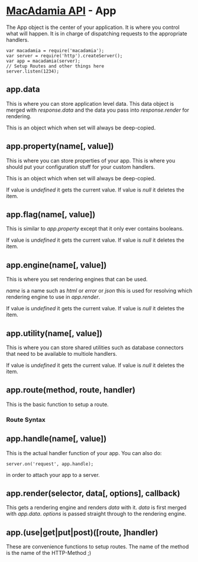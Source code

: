 # [MacAdamia API](.) - App

The App object is the center of your application. It is where you control what will happen. It is in charge of dispatching requests to the appropriate handlers.

    var macadamia = require('macadamia');
    var server = require('http').createServer();
    var app = macadamia(server);
    // Setup Routes and other things here
    server.listen(1234);

## app.data

This is where you can store application level data. This data object is merged with *response.data* and the data you pass into *response.render* for rendering.

This is an object which when set will always be deep-copied.

## app.property(name[, value])

This is where you can store properties of your app. This is where you should put your configuration stuff for your custom handlers.

This is an object which when set will always be deep-copied.

If value is *undefined* it gets the current value. If value is *null* it deletes the item.

## app.flag(name[, value])

This is similar to *app.property* except that it only ever contains booleans.

If value is *undefined* it gets the current value. If value is *null* it deletes the item.

## app.engine(name[, value])

This is where you set rendering engines that can be used.

*name* is a name such as *html* or *error* or *json* this is used for resolving which rendering engine to use in *app.render*.

If value is *undefined* it gets the current value. If value is *null* it deletes the item.

## app.utility(name[, value])

This is where you can store shared utilities such as database connectors that need to be available to multiole handlers.

If value is *undefined* it gets the current value. If value is *null* it deletes the item.

## app.route(method, route, handler)

This is the basic function to setup a route.

### Route Syntax

## app.handle(name[, value])

This is the actual handler function of your app. You can also do:

    server.on('request', app.handle);

in order to attach your app to a server.

## app.render(selector, data[, options], callback)

This gets a rendering engine and renders *data* with it. *data* is first merged with *app.data*. *options* is passed straight through to the rendering engine.

## app.(use|get|put|post)([route, ]handler)

These are convenience functions to setup routes. The name of the method is the name of the HTTP-Method ;)
